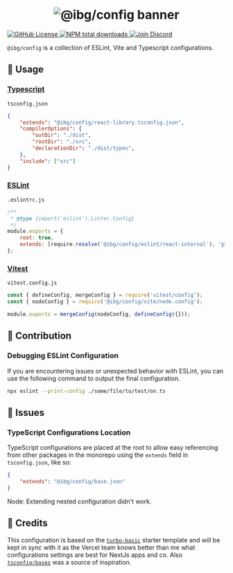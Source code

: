 <h1 align="center">
    <img src="https://raw.githubusercontent.com/inbeta-group/monorepo/develop/packages/config/.github/banner.svg" alt="@ibg/config banner">
</h1>

<p align="left">
    <a href="https://github.com/inbeta-group/monorepo/blob/develop/LICENSE">
        <img src="https://img.shields.io/github/license/inbeta-group/monorepo.svg?label=license&style=flat&colorA=293140&colorB=F0E81A" alt="GitHub License"/>
    </a>
    <a href="https://www.npmjs.com/package/@ibg/config">
        <img src="https://img.shields.io/npm/dt/@ibg/config.svg?label=downloads&style=flat&colorA=293140&colorB=F0E81A" alt="NPM total downloads"/>
    </a>
    <a href="https://dyn.art/s/discord/?source=inbeta-group-readme">
        <img src="https://img.shields.io/discord/795291052897992724.svg?label=&logo=discord&logoColor=000000&color=293140&labelColor=F0E81A" alt="Join Discord"/>
    </a>
</p>

`@ibg/config` is a collection of ESLint, Vite and Typescript configurations.

## 📖 Usage

### [Typescript](https://www.typescriptlang.org/)

`tsconfig.json`
```json
{
	"extends": "@ibg/config/react-library.tsconfig.json",
	"compilerOptions": {
		"outDir": "./dist",
		"rootDir": "./src",
		"declarationDir": "./dist/types",
	},
	"include": ["src"]
}
```

### [ESLint](https://eslint.org/)

`.eslintrc.js`
```js
/**
 * @type {import('eslint').Linter.Config}
 */
module.exports = {
	root: true,
	extends: [require.resolve('@ibg/config/eslint/react-internal'), 'plugin:storybook/recommended']
};
```

### [Vitest](https://vitest.dev/)

`vitest.config.js`
```js
const { defineConfig, mergeConfig } = require('vitest/config');
const { nodeConfig } = require('@ibg/config/vite/node.config');

module.exports = mergeConfig(nodeConfig, defineConfig({}));
```

## 🙏 Contribution

### Debugging ESLint Configuration

If you are encountering issues or unexpected behavior with ESLint, you can use the following command to output the final configuration. 

```bash
npx eslint --print-config ./some/file/to/test/on.ts
```

## 🔴 Issues

### TypeScript Configurations Location

TypeScript configurations are placed at the root to allow easy referencing from other packages in the monorepo using the `extends` field in `tsconfig.json`, like so:

```json
{
	"extends": "@ibg/config/base.json"
}
```

Node: Extending nested configuration didn't work.

## 🌟 Credits

This configuration is based on the [`turbo-basic`](https://github.com/vercel/turbo/tree/main/examples/basic) starter template and will be kept in sync with it as the Vercel team knows better than me what configurations settings are best for NextJs apps and co. Also [`tsconfig/bases`](https://github.com/tsconfig/bases) was a source of inspiration.
